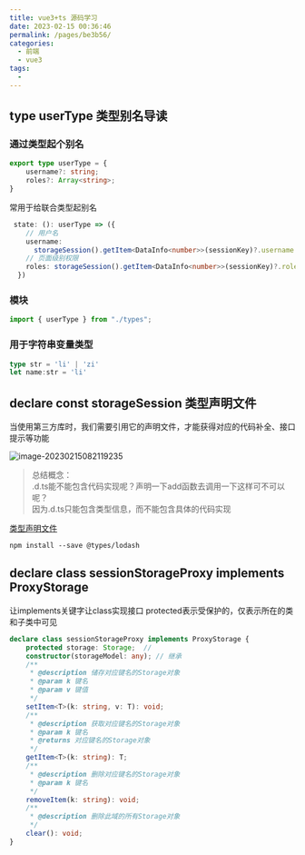```yaml
---
title: vue3+ts 源码学习
date: 2023-02-15 00:36:46
permalink: /pages/be3b56/
categories: 
  - 前端
  - vue3
tags: 
  - 
---
```


## type userType 类型别名导读
### 通过类型起个别名
```typescript
export type userType = {
    username?: string;
    roles?: Array<string>;
}
```
常用于给联合类型起别名
```typescript
 state: (): userType => ({
    // 用户名
    username:
      storageSession().getItem<DataInfo<number>>(sessionKey)?.username ?? "",
    // 页面级别权限
    roles: storageSession().getItem<DataInfo<number>>(sessionKey)?.roles ?? []
  })
```

### 模块
```typescript
import { userType } from "./types";
```

### 用于字符串变量类型
```typescript
type str = 'li' | 'zi'
let name:str = 'li'
```

## declare const storageSession 类型声明文件
当使用第三方库时，我们需要引用它的声明文件，才能获得对应的代码补全、接口提示等功能

![image-20230215082119235](https://cdn.staticaly.com/gh/guqzhou/photo_gallery@master/blog/202302150821410.png)
> 总结概念：  
> .d.ts能不能包含代码实现呢？声明一下add函数去调用一下这样可不可以呢？  
> 因为.d.ts只能包含类型信息，而不能包含具体的代码实现

[类型声明文件](https://github.com/DefinitelyTyped/DefinitelyTyped)
```shell
npm install --save @types/lodash
```

## declare class sessionStorageProxy implements ProxyStorage
让implements关键字让class实现接口
protected表示受保护的，仅表示所在的类和子类中可见
```typescript
declare class sessionStorageProxy implements ProxyStorage {
    protected storage: Storage;  // 
    constructor(storageModel: any); // 继承
    /**
     * @description 储存对应键名的Storage对象
     * @param k 键名
     * @param v 键值
     */
    setItem<T>(k: string, v: T): void;
    /**
     * @description 获取对应键名的Storage对象
     * @param k 键名
     * @returns 对应键名的Storage对象
     */
    getItem<T>(k: string): T;
    /**
     * @description 删除对应键名的Storage对象
     * @param k 键名
     */
    removeItem(k: string): void;
    /**
     * @description 删除此域的所有Storage对象
     */
    clear(): void;
}
```

